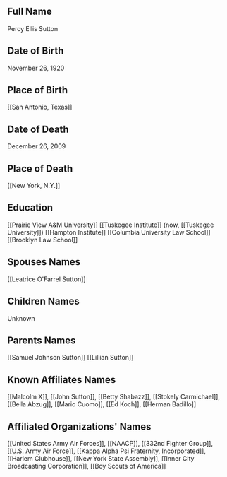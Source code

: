 ## Full Name
Percy Ellis Sutton

## Date of Birth
November 26, 1920

## Place of Birth
[[San Antonio, Texas]]

## Date of Death
December 26, 2009

## Place of Death
[[New York, N.Y.]]

## Education
[[Prairie View A&M University]]
[[Tuskegee Institute]] (now, [[Tuskegee University]])
[[Hampton Institute]]
[[Columbia University Law School]]
[[Brooklyn Law School]]

## Spouses Names
[[Leatrice O'Farrel Sutton]]

## Children Names
Unknown

## Parents Names
[[Samuel Johnson Sutton]]
[[Lillian Sutton]]

## Known Affiliates Names
 [[Malcolm X]], [[John Sutton]], [[Betty Shabazz]], [[Stokely Carmichael]], [[Bella Abzug]], [[Mario Cuomo]], [[Ed Koch]], [[Herman Badillo]]

## Affiliated Organizations' Names
[[United States Army Air Forces]], [[NAACP]], [[332nd Fighter Group]], [[U.S. Army Air Force]], [[Kappa Alpha Psi Fraternity, Incorporated]], [[Harlem Clubhouse]], [[New York State Assembly]], [[Inner City Broadcasting Corporation]], [[Boy Scouts of America]]

